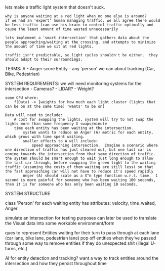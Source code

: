 lets make a traffic light system that doesn't suck.

	why is anyone waiting at a red light when no one else is around?
	if we had an 'expert' human managing traffic, we all agree there would be less traffic (can use his brain to control traffic optimally and cause the least amount of time wasted unnecessarily 

	lets implement a 'smart intersection' that gathers data about the people approaching/waiting at the crossing, and attempts to minimize the amount of time we sit at red lights.

	traffic isn't predictable, so light cycles shouldn't be either.  they should adapt to their surroundings.


TERMS:
A - Anger score
Entity - any 'person' we can about tracking (Car, Bike, Pedestrian)


SYSTEM REQUIREMENTS:
	we will need monitoring systems for the intersection
		- Cameras?
		- LIDAR?
		- Weight?

	some CPU where:
		f(Data) -> [weights for how much each light cluster (lights that can be on at the same time) 'wants' to be on]

	Data will need to include:
		A cost for swapping the lights, system will try to not swap the lights more than some frequency X swaps/minute
		time each entity has been waiting at the intersection.
			system wants to reduce an Anger (A) metric for each entity, which grows with time spent waiting.
			smaller effects to A will include:
				speed approaching intersection.  Imagine a scenario where one direction of traffic has just cleared out, but one last car is coming towards the intersection from that same direction of traffic.  the system should be smart enough to wait just long enough to allow the last car through, before swapping the green light to the waiting traffic (assuming the costs of them waiting are still less) so that the fast approaching car will not have to reduce it's speed rapidly
			Anger (A) should scale as a X^n type function w.r.t. time.  1 second is more painful for someone who has been waiting 100 seconds, then it is for someone who has only been waiting 10 seconds.



SYSTEM STRUCTURE

class 'Person' for each waiting entity
	has attributes: velocity, time_waited, Anger


simulate an intersection for testing purposes
	can later be used to translate the Visual data into some workable environment/form

ques to represent Entities waiting for their turn to pass through at each lane (car lane, bike lane, pedestrian lane)
	pop off entities when they've passed through
	some way to remove entities if they do unexpected shit (illegal U-turns, etc.)
	
AI for entity detection and tracking?
	want a way to track entities around the intersection and how they persist throughout time
